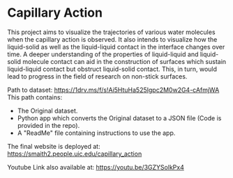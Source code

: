 # Capillary Action

  This project aims to visualize the trajectories of various water molecules when the capillary action is observed. It also intends to visualize how the liquid-solid as well as the liquid-liquid contact in the interface changes over time. A deeper understanding of the properties of liquid-liquid and liquid-solid molecule contact can aid in the construction of surfaces which sustain liquid-liquid contact but obstruct liquid-solid contact. This, in turn, would lead to progress in the field of research on non-stick surfaces.


Path to dataset: https://1drv.ms/f/s!Ai5HtuHa525Igpc2M0w2G4-cAfmjWA
This path contains:
 - The Original dataset.
 - Python app which converts the Original dataset to a JSON file (Code is provided in the repo).
 - A "ReadMe" file containing instructions to use the app.



The final website is deployed at: https://smaith2.people.uic.edu/capillary_action

Youtube Link also available at: https://youtu.be/3GZYSolkPx4
